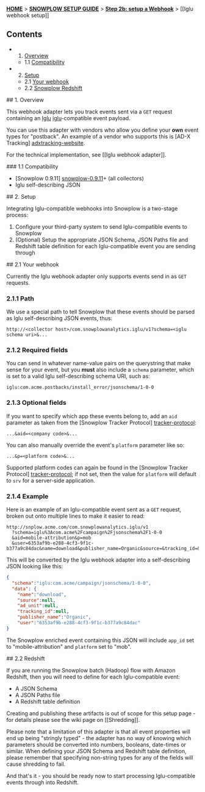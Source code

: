 <a name="top" />

[**HOME**](Home) > [**SNOWPLOW SETUP GUIDE**](Setting-up-Snowplow) > [**Step 2b: setup a Webhook**](Setting-up-a-webhook) > [[Iglu webhook setup]]

## Contents

- 1. [Overview](#overview)  
  - 1.1 [Compatibility](#compat)
- 2. [Setup](#setup)
  - 2.1 [Your webhook](#setup-webhook)
  - 2.2 [Snowplow Redshift](#setup-redshift)

<a name="overview" />
## 1. Overview

This webhook adapter lets you track events sent via a `GET` request containing an [Iglu] [iglu]-compatible event payload.

You can use this adapter with vendors who allow you define your **own** event types for "postback". An example of a vendor who supports this is [AD-X Tracking] [adxtracking-website].

For the technical implementation, see [[Iglu webhook adapter]].

<a name="compat" />
### 1.1 Compatibility

* [Snowplow 0.9.11] [snowplow-0.9.11]+ (all collectors)
* Iglu self-describing JSON

<a name="setup" />
## 2. Setup

Integrating Iglu-compatible webhooks into Snowplow is a two-stage process:

1. Configure your third-party system to send Iglu-compatible events to Snowplow
2. (Optional) Setup the appropriate JSON Schema, JSON Paths file and Redshift table definition for each Iglu-compatible event you are sending through

<a name="setup-adxtracking" />
## 2.1 Your webhook

Currently the Iglu webhook adapter only supports events send in as `GET` requests.

### 2.1.1 Path

We use a special path to tell Snowplow that these events should be parsed as Iglu self-describing JSON events, thus:

```
http://<collector host>/com.snowplowanalytics.iglu/v1?schema=<iglu schema uri>&...
```

### 2.1.2 Required fields

You can send in whatever name-value pairs on the querystring that make sense for your event, but you **must** also include a `schema` parameter, which is set to a valid Iglu self-describing schema URI, such as:

```
iglu:com.acme.postbacks/install_error/jsonschema/1-0-0
```

### 2.1.3 Optional fields

If you want to specify which app these events belong to, add an `aid` parameter as taken from the [Snowplow Tracker Protocol] [tracker-protocol]:

```
...&aid=<company code>&...
```

You can also manually override the event's `platform` parameter like so:

```
...&p=<platform code>&...
```

Supported platform codes can again be found in the [Snowplow Tracker Protocol] [tracker-protocol]; if not set, then the value for `platform` will default to `srv` for a server-side application.

### 2.1.4 Example

Here is an example of an Iglu-compatible event sent as a `GET` request, broken out onto multiple lines to make it easier to read:

```
http://snplow.acme.com/com.snowplowanalytics.iglu/v1
  ?schema=iglu%3Acom.acme%2Fcampaign%2Fjsonschema%2F1-0-0
  &aid=mobile-attribution&p=mob
  &user=6353af9b-e288-4cf3-9f1c-b377a9c84dac&name=download&publisher_name=Organic&source=&tracking_id=&ad_unit=
```

This will be converted by the Iglu webhook adapter into a self-describing JSON looking like this:

```json
{
  "schema":"iglu:com.acme/campaign/jsonschema/1-0-0",
  "data": {
    "name":"download",
    "source":null,
    "ad_unit":null,
    "tracking_id":null,
    "publisher_name":"Organic",
    "user":"6353af9b-e288-4cf3-9f1c-b377a9c84dac"
}
```

The Snowplow enriched event containing this JSON will include `app_id` set to "mobile-attribution" and `platform` set to "mob".

<a name="setup-redshift" />
## 2.2 Redshift

If you are running the Snowplow batch (Hadoop) flow with Amazon Redshift, then you will need to define for each Iglu-compatible event:

* A JSON Schema
* A JSON Paths file
* A Redshift table definition

Creating and publishing these artifacts is out of scope for this setup page - for details please see the wiki page on [[Shredding]].

Please note that a limitation of this adapter is that all event properties will end up being "stringly typed" - the adapter has no way of knowing which parameters should be converted into numbers, booleans, date-times or similar. When defining your JSON Schema and Redshift table definition, please remember that specifying non-string types for any of the fields will cause shredding to fail.

And that's it - you should be ready now to start processing Iglu-compatible events through into Redshift.

[iglu]: https://github.com/snowplow/iglu

[adxtracking-website]: http://adxtracking.com/
[snowplow-0.9.11]: https://github.com/snowplow/snowplow/releases/tag/0.9.11

[tracker-protocol]: https://github.com/snowplow/snowplow/wiki/snowplow-tracker-protocol#1-common-parameters-platform-and-event-independent
